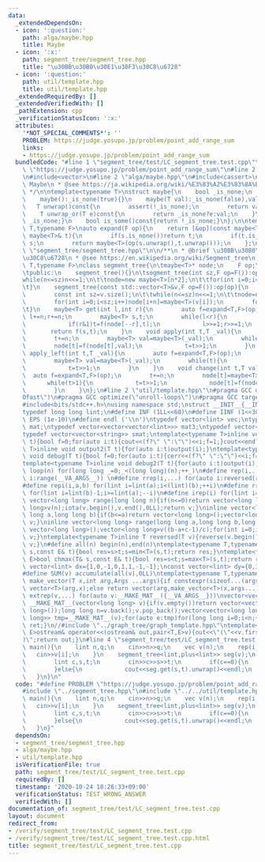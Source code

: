 ```yaml
---
data:
  _extendedDependsOn:
  - icon: ':question:'
    path: alga/maybe.hpp
    title: Maybe
  - icon: ':x:'
    path: segment_tree/segment_tree.hpp
    title: "\u30BB\u30B0\u30E1\u30F3\u30C8\u6728"
  - icon: ':question:'
    path: util/template.hpp
    title: util/template.hpp
  _extendedRequiredBy: []
  _extendedVerifiedWith: []
  _pathExtension: cpp
  _verificationStatusIcon: ':x:'
  attributes:
    '*NOT_SPECIAL_COMMENTS*': ''
    PROBLEM: https://judge.yosupo.jp/problem/point_add_range_sum
    links:
    - https://judge.yosupo.jp/problem/point_add_range_sum
  bundledCode: "#line 1 \"segment_tree/test/LC_segment_tree.test.cpp\"\n#define PROBLEM\
    \ \"https://judge.yosupo.jp/problem/point_add_range_sum\"\n#line 2 \"segment_tree/segment_tree.hpp\"\
    \n#include<vector>\n#line 2 \"alga/maybe.hpp\"\n#include<cassert>\n\n/**\n * @brief\
    \ Maybe\n * @see https://ja.wikipedia.org/wiki/%E3%83%A2%E3%83%8A%E3%83%89_(%E3%83%97%E3%83%AD%E3%82%B0%E3%83%A9%E3%83%9F%E3%83%B3%E3%82%B0)#Maybe%E3%83%A2%E3%83%8A%E3%83%89\n\
    \ */\n\ntemplate<typename T>\nstruct maybe{\n    bool _is_none;\n    T val;\n\
    \    maybe():_is_none(true){}\n    maybe(T val):_is_none(false),val(val){}\n \
    \   T unwrap()const{\n        assert(!_is_none);\n        return val;\n    }\n\
    \    T unwrap_or(T e)const{\n        return _is_none?e:val;\n    }\n    bool is_none()const{return\
    \ _is_none;}\n    bool is_some()const{return !_is_none;}\n};\n\ntemplate<typename\
    \ T,typename F>\nauto expand(F op){\n    return [&op](const maybe<T>& s,const\
    \ maybe<T>& t){\n        if(s.is_none())return t;\n        if(t.is_none())return\
    \ s;\n        return maybe<T>(op(s.unwrap(),t.unwrap()));\n    };\n}\n#line 4\
    \ \"segment_tree/segment_tree.hpp\"\n\n/**\n * @brief \u30BB\u30B0\u30E1\u30F3\
    \u30C8\u6728\n * @see https://en.wikipedia.org/wiki/Segment_tree\n */\n\ntemplate<typename\
    \ T,typename F>\nclass segment_tree{\n\tmaybe<T>* node;\n    F op;\n\tint n=1;\n\
    \tpublic:\n    segment_tree(){}\n\tsegment_tree(int sz,F op=F()):op(op){\n\t\t\
    while(n<=sz)n<<=1;\n\t\tnode=new maybe<T>[n*2];\n\t\tfor(int i=0;i<n*2;i++)node[i]=maybe<T>();\n\
    \t}\n    segment_tree(const std::vector<T>&v,F op=F()):op(op){\n        auto f=expand<T,F>(op);\n\
    \        const int sz=v.size();\n\t\twhile(n<=sz)n<<=1;\n\t\tnode=new maybe<T>[n*2]();\n\
    \        for(int i=0;i<sz;i++)node[i+n]=maybe<T>(v[i]);\n        for(int i=n-1;i>=1;i--)node[i]=f(node[i*2],node[i*2+1]);\n\
    \t}\n    maybe<T> get(int l,int r){\n        auto f=expand<T,F>(op);\n       \
    \ l+=n;r+=n;\n        maybe<T> s,t;\n        while(l<r){\n            if(l&1)s=f(s,node[l++]);\n\
    \            if(r&1)t=f(node[--r],t);\n            l>>=1;r>>=1;\n        }\n \
    \       return f(s,t);\n    }\n    void apply(int t,T _val){\n        auto f=expand<T,F>(op);\n\
    \        t+=n;\n        maybe<T> val=maybe<T>(_val);\n        while(t){\n    \
    \        node[t]=f(node[t],val);\n            t=t>>1;\n        }\n    }\n    void\
    \ apply_left(int t,T _val){\n        auto f=expand<T,F>(op);\n        t+=n;\n\
    \        maybe<T> val=maybe<T>(_val);\n        while(t){\n            node[t]=f(val,node[t]);\n\
    \            t=t>>1;\n        }\n    }\n    void change(int t,T val){\n      \
    \  auto f=expand<T,F>(op);\n        t+=n;\n        node[t]=maybe<T>(val);\n  \
    \      while(t>1){\n            t=t>>1;\n            node[t]=f(node[t*2],node[t*2+1]);\n\
    \        }\n    }\n};\n#line 2 \"util/template.hpp\"\n#pragma GCC optimize(\"\
    Ofast\")\n#pragma GCC optimize(\"unroll-loops\")\n#pragma GCC target(\"avx\")\n\
    #include<bits/stdc++.h>\nusing namespace std;\nstruct __INIT__{__INIT__(){cin.tie(0);ios::sync_with_stdio(false);cout<<fixed<<setprecision(15);}}__INIT__;\n\
    typedef long long lint;\n#define INF (1LL<<60)\n#define IINF (1<<30)\n#define\
    \ EPS (1e-10)\n#define endl ('\\n')\ntypedef vector<lint> vec;\ntypedef vector<vector<lint>>\
    \ mat;\ntypedef vector<vector<vector<lint>>> mat3;\ntypedef vector<string> svec;\n\
    typedef vector<vector<string>> smat;\ntemplate<typename T>inline void output(T\
    \ t){bool f=0;for(auto i:t){cout<<(f?\" \":\"\")<<i;f=1;}cout<<endl;}\ntemplate<typename\
    \ T>inline void output2(T t){for(auto i:t)output(i);}\ntemplate<typename T>inline\
    \ void debug(T t){bool f=0;for(auto i:t){cerr<<(f?\" \":\"\")<<i;f=1;}cerr<<endl;}\n\
    template<typename T>inline void debug2(T t){for(auto i:t)output(i);}\n#define\
    \ loop(n) for(long long _=0;_<(long long)(n);++_)\n#define rep(i,...) for(auto\
    \ i:range(__VA_ARGS__)) \n#define rrep(i,...) for(auto i:reversed(range(__VA_ARGS__)))\n\
    #define repi(i,a,b) for(lint i=lint(a);i<(lint)(b);++i)\n#define rrepi(i,a,b)\
    \ for(lint i=lint(b)-1;i>=lint(a);--i)\n#define irep(i) for(lint i=0;;++i)\ninline\
    \ vector<long long> range(long long n){if(n<=0)return vector<long long>();vector<long\
    \ long>v(n);iota(v.begin(),v.end(),0LL);return v;}\ninline vector<long long> range(long\
    \ long a,long long b){if(b<=a)return vector<long long>();vector<long long>v(b-a);iota(v.begin(),v.end(),a);return\
    \ v;}\ninline vector<long long> range(long long a,long long b,long long c){if((b-a+c-1)/c<=0)return\
    \ vector<long long>();vector<long long>v((b-a+c-1)/c);for(int i=0;i<(int)v.size();++i)v[i]=i?v[i-1]+c:a;return\
    \ v;}\ntemplate<typename T>inline T reversed(T v){reverse(v.begin(),v.end());return\
    \ v;}\n#define all(n) begin(n),end(n)\ntemplate<typename T,typename E>bool chmin(T&\
    \ s,const E& t){bool res=s>t;s=min<T>(s,t);return res;}\ntemplate<typename T,typename\
    \ E>bool chmax(T& s,const E& t){bool res=s<t;s=max<T>(s,t);return res;}\nconst\
    \ vector<lint> dx={1,0,-1,0,1,1,-1,-1};\nconst vector<lint> dy={0,1,0,-1,1,-1,1,-1};\n\
    #define SUM(v) accumulate(all(v),0LL)\ntemplate<typename T,typename ...Args>auto\
    \ make_vector(T x,int arg,Args ...args){if constexpr(sizeof...(args)==0)return\
    \ vector<T>(arg,x);else return vector(arg,make_vector<T>(x,args...));}\n#define\
    \ extrep(v,...) for(auto v:__MAKE_MAT__({__VA_ARGS__}))\nvector<vector<long long>>\
    \ __MAKE_MAT__(vector<long long> v){if(v.empty())return vector<vector<long long>>(1,vector<long\
    \ long>());long long n=v.back();v.pop_back();vector<vector<long long>> ret;vector<vector<long\
    \ long>> tmp=__MAKE_MAT__(v);for(auto e:tmp)for(long long i=0;i<n;++i){ret.push_back(e);ret.back().push_back(i);}return\
    \ ret;}\n//#include \"../graph_tree/graph_template.hpp\"\ntemplate<typename T,typename\
    \ E>ostream& operator<<(ostream& out,pair<T,E>v){out<<\"(\"<<v.first<<\",\"<<v.second<<\"\
    )\";return out;}\n#line 4 \"segment_tree/test/LC_segment_tree.test.cpp\"\n\nint\
    \ main(){\n    lint n,q;\n    cin>>n>>q;\n    vec v(n);\n    rep(i,n){\n     \
    \   cin>>v[i];\n    }\n    segment_tree<lint,plus<lint>> seg(v);\n    rep(i,q){\n\
    \        lint c,s,t;\n        cin>>c>>s>>t;\n        if(c==0){\n            seg.apply(s,t);\n\
    \        }else{\n            cout<<seg.get(s,t).unwrap()<<endl;\n        }\n \
    \   }\n}\n"
  code: "#define PROBLEM \"https://judge.yosupo.jp/problem/point_add_range_sum\"\n\
    #include \"../segment_tree.hpp\"\n#include \"../../util/template.hpp\"\n\nint\
    \ main(){\n    lint n,q;\n    cin>>n>>q;\n    vec v(n);\n    rep(i,n){\n     \
    \   cin>>v[i];\n    }\n    segment_tree<lint,plus<lint>> seg(v);\n    rep(i,q){\n\
    \        lint c,s,t;\n        cin>>c>>s>>t;\n        if(c==0){\n            seg.apply(s,t);\n\
    \        }else{\n            cout<<seg.get(s,t).unwrap()<<endl;\n        }\n \
    \   }\n}"
  dependsOn:
  - segment_tree/segment_tree.hpp
  - alga/maybe.hpp
  - util/template.hpp
  isVerificationFile: true
  path: segment_tree/test/LC_segment_tree.test.cpp
  requiredBy: []
  timestamp: '2020-10-24 18:26:33+09:00'
  verificationStatus: TEST_WRONG_ANSWER
  verifiedWith: []
documentation_of: segment_tree/test/LC_segment_tree.test.cpp
layout: document
redirect_from:
- /verify/segment_tree/test/LC_segment_tree.test.cpp
- /verify/segment_tree/test/LC_segment_tree.test.cpp.html
title: segment_tree/test/LC_segment_tree.test.cpp
---
```

